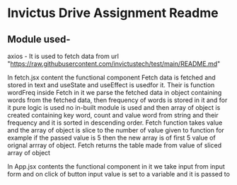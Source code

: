 # Invictus Drive Assignment Readme 
## Module used-
axios - It is used to fetch data from url "https://raw.githubusercontent.com/invictustech/test/main/README.md"

In fetch.jsx content the functional component Fetch data is fetched and stored in text and useState and useEffect is usedfor it.
Their is function wordFreq inside Fetch in it we parse the fetched data in object containing words from the fetched data, then frequency of words is stored in it and for it pure logic is used no in-built module is used and then array of object is created containing key word, count and value word from string and their frequency and it is sorted in descending order.
Fetch function takes value and the array of object is slice to the number of value given to function for example if the passed value is 5 then the new array is of first 5 value of orignal arrray of object.
Fetch returns the table made from value of sliced array of object

In App.jsx contents the functional component in it we take input from input form and on click of button input value is set to a variable and it is passed to 
